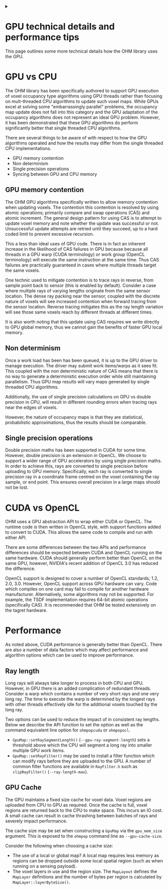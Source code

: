 <!--
Copyright (c) 2022
Commonwealth Scientific and Industrial Research Organisation (CSIRO)
ABN 41 687 119 230

Author: Kazys Stepanas
-->

<!-- Use details section to partly hide doxygen specific details of the page. -->
<details><summary></summary>
@page docgpudetail GPU technical details and performance tips
</details>

# GPU technical details and performance tips

This page outlines some more technical details how the OHM library uses the GPU.

# GPU vs CPU

The OHM library has been specifically authored to support GPU execution of voxel occupancy type algorithms using GPU
threads rather than focusing on mult-threaded CPU algorithms to update such voxel maps. While GPUs excel at solving some
"embarrassingly parallel" problems, the occupancy map update does not fall into this category and the GPU adaptation of
the occupancy algorithms does not represent an ideal GPU problem. However, it has been demonstrated that these GPU
algorithms do perform significantly better that single threaded CPU algorithms.

There are several things to be aware of with respect to how the GPU algorithms operated and how the results may differ
from the single threaded CPU implementations.

- GPU memory contention
- Non determinism
- Single precision operations
- Syncing between GPU and CPU memory


## GPU memory contention

The OHM GPU algorithms specifically written to allow memory contention when updating voxels. The contention this
contention is resolved by using atomic operations; primarily compare and swap operations (CAS) and atomic increment. The
general design pattern for using CAS is to attempt to update voxel memory and note whether the update was successful or
not. Unsuccessful update attempts are retried until they succeed, up to a hard coded limit to prevent excessive
recursion.

This a less than ideal uses of GPU code. There is in fact an inherent increase in the likelihood of CAS failures in GPU
because because all threads in a GPU warp (CUDA terminology) or work group (OpenCL terminology) will execute the same
instruction at the same time. Thus CAS failures are practically guaranteed in cases where multiple threads target the
same voxels.

One technic used to mitigate contention is to trace rays in reverse, from sample point back to sensor (this is enabled
by default). Consider a case where multiple rays of varying lengths originate from the same sensor location. The dense
ray packing near the sensor, coupled with the discrete nature of voxels will see increased contention when forward
tracing from the sensor location. Reverse tracing mitigates this as the ray length variation will see those same voxels
reach by different threads at different times.

It is also worth noting that this update using CAS requires we write directly to GPU global memory, thus we cannot gain
the benefits of faster GPU local memory.

## Non determinism

Once a work load has been has been queued, it is up to the GPU driver to manage execution. The driver may submit work
items/warps as it sees fit. This coupled with the non deterministic nature of CAS means that there is no way to generate
a deterministic execution order while still maintaining parallelism. Thus GPU map results will vary maps generated by
single threaded CPU algorithms.

Additionally, the use of single precision calculations on GPU vs double precision in CPU, will result in different
rounding errors when tracing rays near the edges of voxels.

However, the nature of occupancy maps is that they are statistical, probabilistic approximations, thus the results
should be comparable.

## Single precision operations

Double precision maths has been supported in CUDA for some time. However, double precision is an extension in OpenCL. We
choose to support a wider range of GPU accelerators by using single precision maths. In order to achieve this, rays are
converted to single precision before uploading to GPU memory. Specifically, each ray is converted to single precision
ray in a coordinate frame centred on the voxel containing the ray sample, or end point. This ensures overall precision
in a large maps should not be lost.

# CUDA vs OpenCL

OHM uses a GPU abstraction API to wrap either CUDA or OpenCL. The runtime code is then written in OpenCL style, with
support functions added to convert to CUDA. This allows the same code to compile and run with either API.

There are some differences between the two APIs and performance differences should be expected between CUDA and OpenCL
running on the same hardware. CUDA should generally perform better than OpenCL on the same GPU, however, NVIDIA's recent
addition of OpenCL 3.0 has reduced the difference.

OpenCL support is designed to cover a number of OpenCL standards; 1.2, 2.0, 3.0. However, OpenCL support across GPU
hardware can vary. Code which compiles on one card may fail to compile for another hardware manufacturer. Alternatively,
some algorithms may not be supported. For example, the TSDF implementation requires 64-bit atomic operations
(specifically CAS). It is recommended that OHM be tested extensively on the tagret hardware.

# Performance

As noted above, CUDA performance is generally better than OpenCL. There are also a number of data factors which may
affect performance and algorithm options which can be used to improve performance.

## Ray length

Long rays will always take longer to process in both CPU and GPU. However, in GPU there is an added complication of
redundant threads. Consider a warp which contains a number of very short rays and one very long ray. The time to execute
the warp is determined by the longest rays with other threads effectively idle for the additional voxels touched by the
long ray.

Two options can be used to reduce the impact of in consistent ray lengths. Below we describe the API function to set the
option as well as the command equivalent line option for `ohmpopcuda` or `ohmpopocl`.

- `GpuMap::setRaySegmentLength()` (`--gpu-ray-segment-length`) sets a threshold above which the CPU will segment a
  long ray into smaller multiple GPU work items.
- `GpuMap::setRayFilter()` may be used to install a filter function which can modify rays before they are uploaded to
  the GPU. A number of common filter functions are available in `RayFilter.h` such as `clipRayFilter()`
  (`--ray-length-max`).

## GPU Cache

The GPU maintains a fixed size cache for voxel data. Voxel regions are uploaded from CPU to GPU as required. Once the
cache is full, voxel regions are returned back to the CPU to make space. This incurs an IO cost. A small cache can
result in cache thrashing between batches of rays and severely impact performance.

The cache size may be set when constructing a `GpuMap` via the `gpu_mem_size` argument. This is exposed to the `ohmpop`
command line as `--gpu-cache-size`.

Consider the following when choosing a cache size:

- The use of a local or global map? A local map requires less memory as regions can be dropped outside some local
  spatial region (such as when running on a sensing payload).
- The voxel layers in use and the region size. The `MapLayout` defines the `MapLayer` definitions and the number of
  bytes per region is calculated by `MapLayer::layerByteSize()`.
